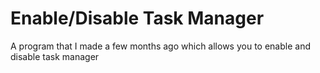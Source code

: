 # Enable/Disable Task Manager
A program that I made a few months ago which allows you to enable and disable task manager
